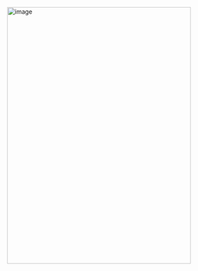 <img width="427" height="597" alt="image" src="https://github.com/user-attachments/assets/28feb2cd-b9be-4b06-8b87-e6586311a45e" />
